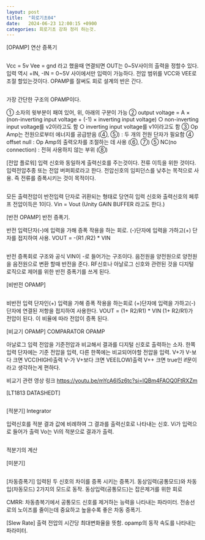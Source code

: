 ```yaml
---
layout: post
title:  "회로기초04"
date:   2024-06-23 12:00:15 +0900
categories: 회로기초 강좌 정리 하는것. 
---
```


[OPAMP] 연산 증폭기


<div class="img_row">
	<img class="col one" src="{{ site.baseurl }}/img/post/03_pcbBasic/img_01.jpg
	" alt="" title="OPAMP"/>
</div>

Vcc = 5v
Vee = gnd 라고 했을때
연결되면 OUT는 0~5V사이의 출력을 정할수 있다. 입력 역시 +IN, -IN = 0~5V 사이에서만 입력이 가능하다. 전압 범위를 VCC와 VEE로 조절 할있는것이다. OPAMP를 잘써도 회로 설계의 반은 간다. 


<div class="img_row">
	<img class="col one" src="{{ site.baseurl }}/img/post/03_pcbBasic/img_02.jpg
	" alt="" title="OPAMP"/>
</div>

가장 간단한 구조의 OPAMP이다. 

① 소자의 윗부분이 패여 있어, 위, 아래의 구분이 가능
② output voltage = A × (non-inverting input voltage + (-1) × inverting input voltage)
○ non-inverting input voltage를 v2이라고도 함
○ inverting input voltage를 v1이라고도 함
③ Op Amp는 전원으로부터 에너지를 공급받음 (④, ⑤) : 두 개의 전원 단자가 필요함
④ offset null : Op Amp의 출력오차를 조절하는 데 사용 (⑥, ⑦)
⑤ NC(no connection) : 전혀 사용하지 않는 부위 (⑧)


[전압 플로워]
입력 신호와 동일하게 출력신호를 주는것이다. 전류 이득을 위한 것이다. 입력전압추종 또는 전압 버퍼회로라고 한다. 전압신호의 임피던스를 낮추는 목적으로 사용. 즉 전류를 증폭시키는 것이 목적이다. 

<div class="img_row">
	<img class="col one" src="{{ site.baseurl }}/img/post/03_pcbBasic/img_03.jpg
	" alt="" title="OPAMP"/>
</div>

모든 출력전압이 반전입력 단자로 귀환되는 형태로 당연히 입력 신호와 출력신호의 페루프 전압이득은 1이다. ​Vin = Vout (Unity GAIN BUFFER 라고도 한다.)

 


[반전 OPAMP] 반전 증폭기.

반전 입력단자(-)에 입력을 가해 증폭 작용을 하는 회로. (-)단자에 입력을 가하고(+) 단자를 접지하여 사용.
VOUT =  -(R1 /R2) * VIN


<div class="img_row">
	<img class="col one" src="{{ site.baseurl }}/img/post/03_pcbBasic/img_06.png
	" alt="" title="OPAMP"/>
</div>

반전 증폭회로 구조와 공식 
VIN이 -로 들어가는 구조이다. 음전원을 양전원으로 양전원을 음전원으로 변환 할때 반전을 준다. RF신호나 아날로그 신호와 관련된 것을 디지털 로직으로 제어를 위한 반전 증폭기를 쓰게 된다. 



[비반전 OPAMP]
<div class="img_row">
	<img class="col one" src="{{ site.baseurl }}/img/post/03_pcbBasic/img_07.png
	" alt="" title="OPAMP"/>
</div>


비반전 입력 단자인(+) 입력을 가해 증폭 작용을 하는회로 (+)단자에 입력을 가하고(-)단자에 연결된 저항을 접지하여 사용한다. 
VOUT = (1+ R2/R1) * VIN 
(1+ R2/R1)가 전압이 된다. 이 비율에 따라 전압이 증폭 된다. 



[비교기 OPAMP] COMPARATOR OPAMP


아날로그 입력 전압을 기준전압과 비교해서 결과를 디지털 신호로 출력하는 소자. 
한쪽 입력 단자에는 기준 전압을 입력, 다른 한쪽에는 비교되어야할 전압을 입력. 
V+가 V-보다 크면 VCC(HIGH)출력
V-가 V+보다 크면 VEE(LOW)출력
V++ 크면 true인 if문이라고 생각하는게 편하다. 

비교기 관련 영상 링크 
https://youtu.be/mYcA6I5z6tc?si=lQBm4FAOQ0FtRXZm



[LT1813 DATASHEDT]

<div class="img_row">
	<img class="col one" src="{{ site.baseurl }}/img/post/03_pcbBasic/img_04.jpg
	" alt="" title="OPAMP"/>
</div>



[적분기] Integrator

입력신호를 적분 결과 값에 비례하여 그 결과를 출력신호로 나타내는 신호. Vi가 입력으로 들어가 출력 Vo는 Vi의 적분으로 결과가 출력. 


<div class="img_row">
	<img class="col one" src="{{ site.baseurl }}/img/post/03_pcbBasic/img_05.jpg
	" alt="" title="OPAMP"/>
</div>



적분기의 계산


[미분기]


<div class="img_row">
	<img class="col one" src="{{ site.baseurl }}/img/post/03_pcbBasic/img_06.jpg
	" alt="" title="OPAMP"/>
</div>


[차동증폭기]
입력된 두 신호의 차이를 증폭 시키는 증폭기. 
동상임력(공통모드)와 차동입(차동모드) 2가지의 모드로 동작. 
동상입력(공통모드)는 잡은제거를 위한 회로

CMRR: 차동층복기에서 공통모드 신호를 제거하는 능력을 나타내는 파라미터. 전송선로의 노이즈를 줄이는데 중요하고 높을수록 좋은 차동 증폭기. 



[Slew Rate]
출력 전압의 시간당 최대변화율을 뜻함. opamp의 동작 속도를 나타내는 파라미터. 
